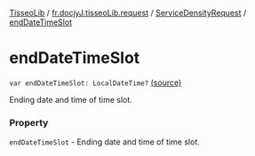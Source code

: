 [TisseoLib](../../index.md) / [fr.docjyJ.tisseoLib.request](../index.md) / [ServiceDensityRequest](index.md) / [endDateTimeSlot](./end-date-time-slot.md)

# endDateTimeSlot

`var endDateTimeSlot: LocalDateTime?` [(source)](https://github.com/docjyJ/TisseoLib/tree/master/src/main/kotlin/fr/docjyJ/tisseoLib/request/ServiceDensityRequest.kt#L29)

Ending date and time of time slot.

### Property

`endDateTimeSlot` - Ending date and time of time slot.